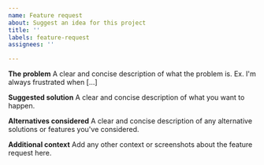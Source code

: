 ```yaml
---
name: Feature request
about: Suggest an idea for this project
title: ''
labels: feature-request
assignees: ''

---
```


**The problem**
A clear and concise description of what the problem is. Ex. I'm always frustrated when [...]

**Suggested solution**
A clear and concise description of what you want to happen.

**Alternatives considered**
A clear and concise description of any alternative solutions or features you've considered.

**Additional context**
Add any other context or screenshots about the feature request here.